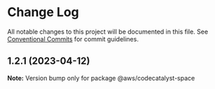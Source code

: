 # Change Log

All notable changes to this project will be documented in this file.
See [Conventional Commits](https://conventionalcommits.org) for commit guidelines.

## 1.2.1 (2023-04-12)

**Note:** Version bump only for package @aws/codecatalyst-space
